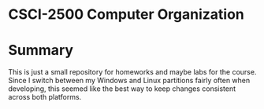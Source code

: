 CSCI-2500 Computer Organization
======
# Summary
This is just a small repository for homeworks and maybe labs for the course. Since I switch between my Windows and Linux partitions fairly often when developing, this seemed like the best way to keep changes consistent across both platforms.

